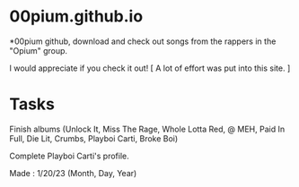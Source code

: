 # 00pium.github.io

*00pium github, download and check out songs from the rappers in the "Opium" group.

I would appreciate if you check it out! [ A lot of effort was put into this site. ]

# Tasks

Finish albums (Unlock It, Miss The Rage, Whole Lotta Red, @ MEH, Paid In Full, Die Lit, Crumbs, Playboi Carti, Broke Boi)

Complete Playboi Carti's profile.

Made : 1/20/23 (Month, Day, Year)
